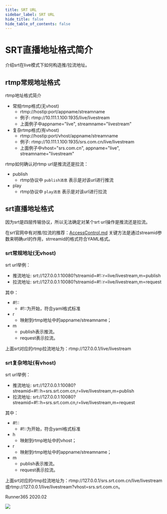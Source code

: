 ```yaml
---
title: SRT URL
sidebar_label: SRT URL
hide_title: false
hide_table_of_contents: false
---
```


# SRT直播地址格式简介

介绍srt在live模式下如何构造推/拉流地址。

## rtmp常规地址格式
rtmp地址格式简介
* 常规rtmp格式(无vhost) 
    - rtmp://hostip:port/appname/streamname 
    - 例子: rtmp://10.111.1.100:1935/live/livestream 
    - 上面例子中appname="live", streamname="livestream" 
* 复杂rtmp格式(有vhost) 
    - rtmp://hostip:port/vhost/appname/streamname 
    - 例子: rtmp://10.111.1.100:1935/srs.com.cn/live/livestream 
    - 上面例子中vhost="srs.com.cn", appname="live", streamname="livestream" 

rtmp如何确认对rtmp url是推流还是拉流：

* publish 
    - rtmp协议中 `publish消息` 表示是对该url进行推流 
* play 
    - rtmp协议中 `play消息` 表示是对该url进行拉流

## srt直播地址格式
因为srt是四层传输协议，所以无法确定对某个srt url操作是推流还是拉流。

在srt官网中有对推/拉流的推荐：[AccessControl.md](https://github.com/Haivision/srt/blob/master/docs/features/access-control.md) 
关键方法是通过streamid参数来明确url的作用，strreamid的格式符合YAML格式。

### srt常规地址(无vhost)
srt url举例：
* 推流地址: srt://127.0.0.1:10080?streamid=#!::r=live/livestream,m=publish 
* 拉流地址: srt://127.0.0.1:10080?streamid=#!::r=live/livestream,m=request 

其中：
* #!:: 
    - #!::为开始，符合yaml格式标准 
* r 
    - 映射到rtmp地址中的appname/streamname；
* m 
    - publish表示推流。
    - request表示拉流。

上面srt对应的rtmp拉流地址为：rtmp://127.0.0.1/live/livestream

### srt复杂地址(有vhost)
srt url举例：
* 推流地址: srt://127.0.0.1:10080?streamid=#!::h=srs.srt.com.cn,r=live/livestream,m=publish 
* 拉流地址: srt://127.0.0.1:10080?streamid=#!::h=srs.srt.com.cn,r=live/livestream,m=request 

其中：
* #!:: 
    - #!::为开始，符合yaml格式标准 
* h 
    - 映射到rtmp地址中的vhost；
* r 
    - 映射到rtmp地址中的appname/streamname；
* m 
    - publish表示推流。
    - request表示拉流。

上面srt对应的rtmp拉流地址为：rtmp://127.0.0.1/srs.srt.com.cn/live/livestream 
或rtmp://127.0.0.1/live/livestream?vhost=srs.srt.com.cn。

Runner365 2020.02

![](https://ossrs.net/gif/v1/sls.gif?site=ossrs.io&path=/lts/doc-zh-5/doc/srt-url)


